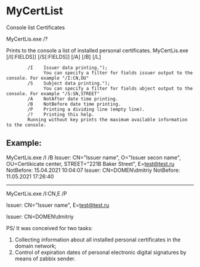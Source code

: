 ﻿# MyCertList
Console list Certificates

MyCertLis.exe /?

Prints to the console a list of installed personal certificates.
MyCertLis.exe [/I[:FIELDS]] [/S[:FIELDS]] [/A] [/B] [/L]

            /I    Issuer data printing.");
                  You can specify a filter for fields issuer output to the console. For example "/I:CN,OU"
            /S    Subject data printing.");
                  You can specify a filter for fields ubject output to the console. For example "/S:SN,STREET"
            /A    NotAfter date time printing.
            /B    NotBefore date time printing.
            /P    Printing a dividing line (empty line).
            /?    Printing this help.
            Running without key prints the maximum available information to the console.
            

Example:
------------------------------------------------------------
MyCertLis.exe /I /B 
Issuer: CN="Issuer name", O="Issuer secon name", OU=Certikicate center, STREET="221B Baker Street", E=test@test.ru
NotBefore: 15.04.2021 10:04:07
Issuer: CN=DOMEN\dmitriy
NotBefore: 11.05.2021 17:26:40

------------------------------------------------------------
MyCertLis.exe /I:CN,E /P

Issuer: CN="Issuer name", E=test@test.ru

Issuer: CN=DOMEN\dmitriy

PS/
It was conceived for two tasks:
1. Collecting information about all installed personal certificates in the domain network;
2. Control of expiration dates of personal electronic digital signatures by means of zabbix sender.


